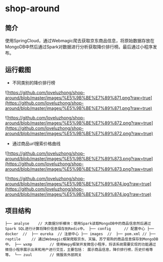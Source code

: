 # shop-around
## 简介
使用SpringCloud，通过Webmagic爬去获取京东商品信息，将原始数据存放在MongoDB中然后通过Spark对数据进行分析获取降价排行榜。最后通过小程序发布。

## 运行截图

- 不同类别的降价排行榜

![https://github.com/loveluzhong/shop-around/blob/master/images/%E5%9B%BE%E7%89%871.png?raw=true](https://github.com/loveluzhong/shop-around/blob/master/images/%E5%9B%BE%E7%89%871.png?raw=true)

![https://github.com/loveluzhong/shop-around/blob/master/images/%E5%9B%BE%E7%89%872.png?raw=true](https://github.com/loveluzhong/shop-around/blob/master/images/%E5%9B%BE%E7%89%872.png?raw=true)

- 通过商品url搜索价格曲线

![https://github.com/loveluzhong/shop-around/blob/master/images/%E5%9B%BE%E7%89%873.png?raw=true](https://github.com/loveluzhong/shop-around/blob/master/images/%E5%9B%BE%E7%89%873.png?raw=true)

![https://github.com/loveluzhong/shop-around/blob/master/images/%E5%9B%BE%E7%89%874.jpg?raw=true](https://github.com/loveluzhong/shop-around/blob/master/images/%E5%9B%BE%E7%89%874.jpg?raw=true)

## 项目结构

`├── analyse	// 大数据分析模块：使用Spark读取MongoDB中的商品信息然后通过Spark SQL进行计算将降价信息保存到Redis中。
├── config		// 配置中心
├── docker	// 
├── eureka	// 注册中心
├── images	// 
├── pom.xml	//
├── reptile		// 通过Webmagic框架爬取京东、天猫、苏宁易购的商品信息保存到MongoDB中。
├── wxmp		// 使用Wepy框架开发微信小程序，将该系统需要实现的功能通过微信小程序展示出来和用户进行交互，主要包括： 展示商品信息，降价排行榜，历史价格等等。
└── zuul		// 微服务外部网关`


